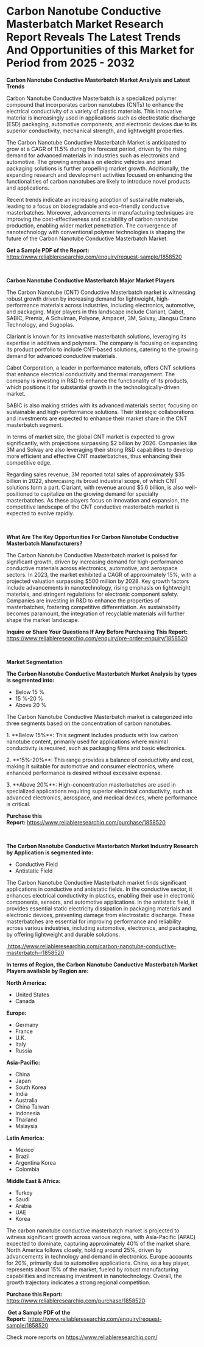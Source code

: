 <p><h1>Carbon Nanotube Conductive Masterbatch Market Research Report Reveals The Latest Trends And Opportunities of this Market for Period from 2025 - 2032</h1></p><p><strong>Carbon Nanotube Conductive Masterbatch Market Analysis and Latest Trends</strong></p>
<p><p>Carbon Nanotube Conductive Masterbatch is a specialized polymer compound that incorporates carbon nanotubes (CNTs) to enhance the electrical conductivity of a variety of plastic materials. This innovative material is increasingly used in applications such as electrostatic discharge (ESD) packaging, automotive components, and electronic devices due to its superior conductivity, mechanical strength, and lightweight properties.</p><p>The Carbon Nanotube Conductive Masterbatch Market is anticipated to grow at a CAGR of 11.5% during the forecast period, driven by the rising demand for advanced materials in industries such as electronics and automotive. The growing emphasis on electric vehicles and smart packaging solutions is further propelling market growth. Additionally, the expanding research and development activities focused on enhancing the functionalities of carbon nanotubes are likely to introduce novel products and applications.</p><p>Recent trends indicate an increasing adoption of sustainable materials, leading to a focus on biodegradable and eco-friendly conductive masterbatches. Moreover, advancements in manufacturing techniques are improving the cost-effectiveness and scalability of carbon nanotube production, enabling wider market penetration. The convergence of nanotechnology with conventional polymer technologies is shaping the future of the Carbon Nanotube Conductive Masterbatch Market.</p></p>
<p><strong>Get a Sample PDF of the Report:&nbsp;</strong> <a href="https://www.reliableresearchiq.com/enquiry/request-sample/1858520?utm_campaign=2273&utm_medium=2&utm_source=Github&utm_content=ia&utm_term=03022025&utm_id=carbon-nanotube-conductive-masterbatch">https://www.reliableresearchiq.com/enquiry/request-sample/1858520</a></p>
<p>&nbsp;</p>
<p><strong>Carbon Nanotube Conductive Masterbatch Major Market Players</strong></p>
<p><p>The Carbon Nanotube (CNT) Conductive Masterbatch market is witnessing robust growth driven by increasing demand for lightweight, high-performance materials across industries, including electronics, automotive, and packaging. Major players in this landscape include Clariant, Cabot, SABIC, Premix, A Schulman, Polyone, Ampacet, 3M, Solvay, Jiangsu Cnano Technology, and Sugoplas.</p><p>Clariant is known for its innovative masterbatch solutions, leveraging its expertise in additives and polymers. The company is focusing on expanding its product portfolio to include CNT-based solutions, catering to the growing demand for advanced conductive materials. </p><p>Cabot Corporation, a leader in performance materials, offers CNT solutions that enhance electrical conductivity and thermal management. The company is investing in R&D to enhance the functionality of its products, which positions it for substantial growth in the technologically-driven market.</p><p>SABIC is also making strides with its advanced materials sector, focusing on sustainable and high-performance solutions. Their strategic collaborations and investments are expected to enhance their market share in the CNT masterbatch segment.</p><p>In terms of market size, the global CNT market is expected to grow significantly, with projections surpassing $2 billion by 2026. Companies like 3M and Solvay are also leveraging their strong R&D capabilities to develop more efficient and effective CNT masterbatches, thus enhancing their competitive edge.</p><p>Regarding sales revenue, 3M reported total sales of approximately $35 billion in 2022, showcasing its broad industrial scope, of which CNT solutions form a part. Clariant, with revenue around $5.6 billion, is also well-positioned to capitalize on the growing demand for specialty masterbatches. As these players focus on innovation and expansion, the competitive landscape of the CNT conductive masterbatch market is expected to evolve rapidly.</p></p>
<p>&nbsp;</p>
<p><strong>What Are The Key Opportunities For Carbon Nanotube Conductive Masterbatch Manufacturers?</strong></p>
<p><p>The Carbon Nanotube Conductive Masterbatch market is poised for significant growth, driven by increasing demand for high-performance conductive materials across electronics, automotive, and aerospace sectors. In 2023, the market exhibited a CAGR of approximately 15%, with a projected valuation surpassing $500 million by 2028. Key growth factors include advancements in nanotechnology, rising emphasis on lightweight materials, and stringent regulations for electronic component safety. Companies are investing in R&D to enhance the properties of masterbatches, fostering competitive differentiation. As sustainability becomes paramount, the integration of recyclable materials will further shape the market landscape.</p></p>
<p><strong>Inquire or Share Your Questions If Any Before Purchasing This Report:</strong> <a href="https://www.reliableresearchiq.com/enquiry/pre-order-enquiry/1858520?utm_campaign=2273&utm_medium=2&utm_source=Github&utm_content=ia&utm_term=03022025&utm_id=carbon-nanotube-conductive-masterbatch">https://www.reliableresearchiq.com/enquiry/pre-order-enquiry/1858520</a></p>
<p>&nbsp;</p>
<p><strong>Market Segmentation</strong></p>
<p><strong>The Carbon Nanotube Conductive Masterbatch Market Analysis by types is segmented into:</strong></p>
<p><ul><li>Below 15 %</li><li>15 %-20 %</li><li>Above 20 %</li></ul></p>
<p><p>The Carbon Nanotube Conductive Masterbatch market is categorized into three segments based on the concentration of carbon nanotubes. </p><p>1. **Below 15%**: This segment includes products with low carbon nanotube content, primarily used for applications where minimal conductivity is required, such as packaging films and basic electronics.</p><p>2. **15%-20%**: This range provides a balance of conductivity and cost, making it suitable for automotive and consumer electronics, where enhanced performance is desired without excessive expense.</p><p>3. **Above 20%**: High-concentration masterbatches are used in specialized applications requiring superior electrical conductivity, such as advanced electronics, aerospace, and medical devices, where performance is critical.</p></p>
<p><strong>Purchase this Report:&nbsp;</strong><a href="https://www.reliableresearchiq.com/purchase/1858520?utm_campaign=2273&utm_medium=2&utm_source=Github&utm_content=ia&utm_term=03022025&utm_id=carbon-nanotube-conductive-masterbatch">https://www.reliableresearchiq.com/purchase/1858520</a></p>
<p>&nbsp;</p>
<p><strong>The Carbon Nanotube Conductive Masterbatch Market Industry Research by Application is segmented into:</strong></p>
<p><ul><li>Conductive Field</li><li>Antistatic Field</li></ul></p>
<p><p>The Carbon Nanotube Conductive Masterbatch market finds significant applications in conductive and antistatic fields. In the conductive sector, it enhances electrical conductivity in plastics, enabling their use in electronic components, sensors, and automotive applications. In the antistatic field, it provides essential static electricity dissipation in packaging materials and electronic devices, preventing damage from electrostatic discharge. These masterbatches are essential for improving performance and reliability across various industries, including automotive, electronics, and packaging, by offering lightweight and durable solutions.</p></p>
<p><a href="https://www.reliableresearchiq.com/carbon-nanotube-conductive-masterbatch-r1858520?utm_campaign=2273&utm_medium=2&utm_source=Github&utm_content=ia&utm_term=03022025&utm_id=carbon-nanotube-conductive-masterbatch">&nbsp;https://www.reliableresearchiq.com/carbon-nanotube-conductive-masterbatch-r1858520</a></p>
<p><strong>In terms of Region, the Carbon Nanotube Conductive Masterbatch Market Players available by Region are:</strong></p>
<p>
    <p> <strong> North America: </strong>
        <ul>
            <li>United States</li>
            <li>Canada</li>
        </ul>
        </p> 
    <p> <strong> Europe: </strong>
        <ul>
            <li>Germany</li>
            <li>France</li>
            <li>U.K.</li>
            <li>Italy</li>
            <li>Russia</li>
        </ul>
        </p> 
    <p> <strong> Asia-Pacific: </strong>
        <ul>
            <li>China</li>
            <li>Japan</li>
            <li>South Korea</li>
            <li>India</li>
            <li>Australia</li>
            <li>China Taiwan</li>
            <li>Indonesia</li>
            <li>Thailand</li>
            <li>Malaysia</li>
        </ul>
        </p> 
    <p> <strong> Latin America: </strong>
        <ul>
            <li>Mexico</li>
            <li>Brazil</li>
            <li>Argentina Korea</li>
            <li>Colombia</li>
        </ul>
        </p> 
    <p> <strong> Middle East & Africa: </strong>
        <ul>
            <li>Turkey</li>
            <li>Saudi</li>
            <li>Arabia</li>
            <li>UAE</li>
            <li>Korea</li>
        </ul>
    </p>
    </p>
<p><p>The carbon nanotube conductive masterbatch market is projected to witness significant growth across various regions, with Asia-Pacific (APAC) expected to dominate, capturing approximately 40% of the market share. North America follows closely, holding around 25%, driven by advancements in technology and demand in electronics. Europe accounts for 20%, primarily due to automotive applications. China, as a key player, represents about 15% of the market, fueled by robust manufacturing capabilities and increasing investment in nanotechnology. Overall, the growth trajectory indicates a strong regional competition.</p></p>
<p><strong>Purchase this Report: </strong><a href="https://www.reliableresearchiq.com/purchase/1858520?utm_campaign=2273&utm_medium=2&utm_source=Github&utm_content=ia&utm_term=03022025&utm_id=carbon-nanotube-conductive-masterbatch">https://www.reliableresearchiq.com/purchase/1858520</a></p>
<p>&nbsp;<strong>Get a Sample PDF of the Report:&nbsp;&nbsp;</strong><a href="https://www.reliableresearchiq.com/enquiry/request-sample/1858520?utm_campaign=2273&utm_medium=2&utm_source=Github&utm_content=ia&utm_term=03022025&utm_id=carbon-nanotube-conductive-masterbatch">https://www.reliableresearchiq.com/enquiry/request-sample/1858520</a></p>
<p><strong></strong></p>
<p>Check more reports on <a href="https://www.reliableresearchiq.com/?utm_campaign=2273&utm_medium=2&utm_source=Github&utm_content=ia&utm_term=03022025&utm_id=carbon-nanotube-conductive-masterbatch">https://www.reliableresearchiq.com/</a></p>